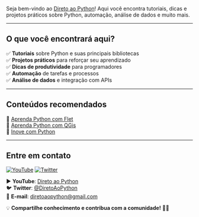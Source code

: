 Seja bem-vindo ao [Direto ao Python](https://www.youtube.com/@diretopython)! Aqui você encontra tutoriais, dicas e projetos práticos sobre Python, automação, análise de dados e muito mais.  

---

## O que você encontrará aqui?  

✅ **Tutoriais** sobre Python e suas principais bibliotecas  
✅ **Projetos práticos** para reforçar seu aprendizado  
✅ **Dicas de produtividade** para programadores  
✅ **Automação** de tarefas e processos  
✅ **Análise de dados** e integração com APIs  

---

## Conteúdos recomendados  

🔹 [Aprenda Python com Flet](https://www.youtube.com/playlist?list=PLi6TNT5J8PtXotYJBLypBTWoTW7OsXFP4)  
🔹 [Aprenda Python com QGis](https://www.youtube.com/playlist?list=PLi6TNT5J8PtUdvtirdgTvCXd5Dw2T6kjW)  
🔹 [Inove com Python](https://www.youtube.com/watch?v=glUMoHAmZyg&list=PLi6TNT5J8PtVmW0R5ds6yOyejo3bpCFWC)  


---

## Entre em contato  

[![YouTube](https://img.shields.io/badge/YouTube-FF0000?style=for-the-badge&logo=youtube&logoColor=white)](https://www.youtube.com/c/DiretoAoPython)
[![Twitter](https://img.shields.io/badge/Twitter-1DA1F2?style=for-the-badge&logo=twitter&logoColor=white)](https://twitter.com/DiretoAoPython)

▶️ **YouTube**: [Direto ao Python](https://www.youtube.com/channel/UCcdceOajR9QZFAnMiQTAraA)  
🐦 **Twitter**: [@DiretoAoPython](https://x.com/DiretoAoPython?t=yDrzOOR_Gml0VtiVYAZvQg&s=08)  
📧 **E-mail**: diretoaopython@gmail.com

💡 **Compartilhe conhecimento e contribua com a comunidade!** 🚀🐍  

